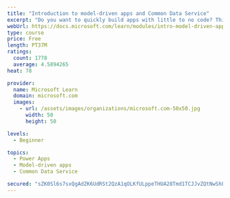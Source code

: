 ```yaml
---
title: "Introduction to model-driven apps and Common Data Service"
excerpt: "Do you want to quickly build apps with little to no code? This module will focus on the building blocks of Common Data Service and model-driven apps. These key components will help you build quick business apps in your organization."
webUrl: https://docs.microsoft.com/learn/modules/intro-model-driven-apps-common-data-service/
type: course
price: Free
length: PT37M
ratings:
  count: 1778
  average: 4.5894265
heat: 78

provider:
  name: Microsoft Learn
  domain: microsoft.com
  images:
    - url: /assets/images/organizations/microsoft.com-50x50.jpg
      width: 50
      height: 50

levels:
  - Beginner

topics:
  - Power Apps
  - Model-driven apps
  - Common Data Service

secured: "sZK0Sl6s7sxQgAdZK6UdRSt2QzA1qOLKfULppeTHUA28Tmd1TCJJvZQtNwShLnmDu34tF7Fgc8NJEbq+hJUQ18B3h0hQ406ILJhwg2ByDcvXvVyn+O/llUDYOPzb+cDHb3DArRhCpJ8Ze+QSwOvTW9OfVBM8HiimQpswdRPwdFNIhUa5u4G6YTAHdyUTL0LPR1Lc5f3sAG5MG/S2L99nV/4mcn2jwg0aBZM0q6TYVZ3cFLWU21FD+6weDBUFTViLrksGX9RQJW501pJIChCFYrNbx3w4/OSgraWmzcf6vM/o4aFELGrYBi32vcw/TxyH0OMP/77/bNTUrAz7/snE8KppyXqBT8aczhTWj8sRPDKtQuqjESBBMhdJ4QNbm6DTgmnF/Vz6EEChOC2U3H1nibpZjJulpwSbbmzkPqwvy+A=;BEBvRCkBoZ88uLFxWJl9eg=="
---
```


